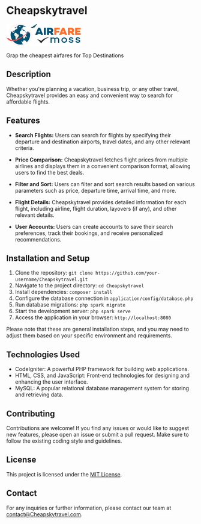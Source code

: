 # Cheapskytravel

![Cheapskytravel](/media/images/logo.png)

Grap the cheapest airfares for Top Destinations

## Description

 Whether you're planning a vacation, business trip, or any other travel, Cheapskytravel provides an easy and convenient way to search for affordable flights.

## Features

- **Search Flights:** Users can search for flights by specifying their departure and destination airports, travel dates, and any other relevant criteria.

- **Price Comparison:** Cheapskytravel fetches flight prices from multiple airlines and displays them in a convenient comparison format, allowing users to find the best deals.

- **Filter and Sort:** Users can filter and sort search results based on various parameters such as price, departure time, arrival time, and more.

- **Flight Details:** Cheapskytravel provides detailed information for each flight, including airline, flight duration, layovers (if any), and other relevant details.

- **User Accounts:** Users can create accounts to save their search preferences, track their bookings, and receive personalized recommendations.

## Installation and Setup

1. Clone the repository: `git clone https://github.com/your-username/Cheapskytravel.git`
2. Navigate to the project directory: `cd Cheapskytravel`
3. Install dependencies: `composer install`
4. Configure the database connection in `application/config/database.php`
5. Run database migrations: `php spark migrate`
6. Start the development server: `php spark serve`
7. Access the application in your browser: `http://localhost:8080`

Please note that these are general installation steps, and you may need to adjust them based on your specific environment and requirements.

## Technologies Used

- CodeIgniter: A powerful PHP framework for building web applications.
- HTML, CSS, and JavaScript: Front-end technologies for designing and enhancing the user interface.
- MySQL: A popular relational database management system for storing and retrieving data.

## Contributing

Contributions are welcome! If you find any issues or would like to suggest new features, please open an issue or submit a pull request. Make sure to follow the existing coding style and guidelines.

## License

This project is licensed under the [MIT License](LICENSE).

## Contact

For any inquiries or further information, please contact our team at contact@Cheapskytravel.com.

